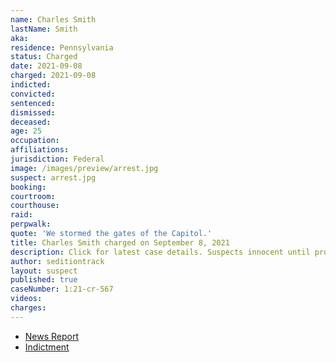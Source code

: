 ```yaml
---
name: Charles Smith
lastName: Smith
aka:
residence: Pennsylvania
status: Charged
date: 2021-09-08
charged: 2021-09-08
indicted:
convicted:
sentenced:
dismissed:
deceased:
age: 25
occupation:
affiliations:
jurisdiction: Federal
image: /images/preview/arrest.jpg
suspect: arrest.jpg
booking:
courtroom:
courthouse:
raid:
perpwalk:
quote: 'We stormed the gates of the Capitol.'
title: Charles Smith charged on September 8, 2021
description: Click for latest case details. Suspects innocent until proven guilty.
author: seditiontrack
layout: suspect
published: true
caseNumber: 1:21-cr-567
videos:
charges:
---
```

- [News Report](https://www.mcall.com/news/pennsylvania/mc-nws-pa-men-charged-capitol-attack-20210914-mpvo6vsozfb3zjlyochwtgndye-story.html)
- [Indictment](https://www.justice.gov/usao-dc/case-multi-defendant/file/1432686/download)
